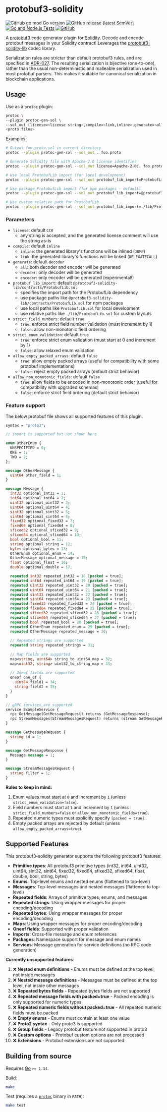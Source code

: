 # protobuf3-solidity

![GitHub go.mod Go version](https://img.shields.io/github/go-mod/go-version/lazyledger/protobuf3-solidity)
[![GitHub release (latest SemVer)](https://img.shields.io/github/v/release/lazyledger/protobuf3-solidity)](https://github.com/lazyledger/protobuf3-solidity/releases)
[![Go and Node.js Tests](https://github.com/lazyledger/protobuf3-solidity/workflows/Go%20and%20Node.js%20Tests/badge.svg)](https://github.com/lazyledger/protobuf3-solidity/actions?query=workflow%3A%22Go+and+Node.js+Tests%22)
[![GitHub](https://img.shields.io/github/license/lazyledger/protobuf3-solidity)](https://github.com/lazyledger/protobuf3-solidity/blob/master/LICENSE)

A [protobuf3](https://developers.google.com/protocol-buffers) code generator plugin for [Solidity](https://github.com/ethereum/solidity). Decode and encode protobuf messages in your Solidity contract! Leverages the [protobuf3-solidity-lib](https://github.com/lazyledger/protobuf3-solidity-lib) codec library.

Serialization rules are stricter than default protobuf3 rules, and are specified in [ADR-027](https://github.com/cosmos/cosmos-sdk/blob/master/docs/architecture/adr-027-deterministic-protobuf-serialization.md). The resulting serialization is bijective (one-to-one), rather than the usual non-deterministic and malleable serialization used in most protobuf parsers. This makes it suitable for canonical serialization in blockchain applications.

## Usage

Use as a `protoc` plugin:
```sh
protoc \
--plugin protoc-gen-sol \
--sol_out [license=<license string>,compile=<link,inline>,generate=<all,decoder,encoder>:]<output directory> \
<proto files>
```

Examples:
```sh
# Output foo.proto.sol in current directory
protoc --plugin protoc-gen-sol --sol_out . foo.proto

# Generate Solidity file with Apache-2.0 license identifier
protoc --plugin protoc-gen-sol --sol_out license=Apache-2.0:. foo.proto

# Use local ProtobufLib import (for local development)
protoc --plugin protoc-gen-sol --sol_out protobuf_lib_import=ProtobufLib.sol:. foo.proto

# Use package ProtobufLib import (for npm packages - default)
protoc --plugin protoc-gen-sol --sol_out protobuf_lib_import=@protobuf3-solidity-lib/contracts/ProtobufLib.sol:. foo.proto

# Use custom relative path for ProtobufLib
protoc --plugin protoc-gen-sol --sol_out protobuf_lib_import=./lib/ProtobufLib.sol:. foo.proto
```

### Parameters

- `license`: default `CC0`
  - any string is accepted, and the generated license comment will use the string as-is
- `compile`: default `inline`
  - `inline`: the generated library's functions will be inlined (`JUMP`)
  - `link`: the generated library's functions will be linked (`DELEGATECALL`)
- `generate`: default `decoder`
  - `all`: both decoder and encoder will be generated
  - `decoder`: only decoder will be generated
  - `encoder`: only encoder will be generated (experimental!)
- `protobuf_lib_import`: default `@protobuf3-solidity-lib/contracts/ProtobufLib.sol`
  - specifies the import path for the ProtobufLib dependency
  - use package paths like `@protobuf3-solidity-lib/contracts/ProtobufLib.sol` for npm packages
  - use local paths like `ProtobufLib.sol` for local development
  - use relative paths like `./lib/ProtobufLib.sol` for custom layouts
- `strict_field_numbers`: default `true`
  - `true`: enforce strict field number validation (must increment by 1)
  - `false`: allow non-monotonic field ordering
- `strict_enum_validation`: default `true`
  - `true`: enforce strict enum validation (must start at 0 and increment by 1)
  - `false`: allow relaxed enum validation
- `allow_empty_packed_arrays`: default `false`
  - `true`: allow empty packed arrays (useful for compatibility with some protobuf implementations)
  - `false`: reject empty packed arrays (default strict behavior)
- `allow_non_monotonic_fields`: default `false`
  - `true`: allow fields to be encoded in non-monotonic order (useful for compatibility with upgraded schemas)
  - `false`: enforce strict field ordering (default strict behavior)

### Feature support

The below protobuf file shows all supported features of this plugin.
```protobuf
syntax = "proto3";

// import is supported but not shown here

enum OtherEnum {
  UNSPECIFIED = 0;
  ONE = 1;
  TWO = 2;
};

message OtherMessage {
  uint64 other_field = 1;
}

message Message {
  int32 optional_int32 = 1;
  int64 optional_int64 = 2;
  uint32 optional_uint32 = 3;
  uint64 optional_uint64 = 4;
  sint32 optional_sint32 = 5;
  sint64 optional_sint64 = 6;
  fixed32 optional_fixed32 = 7;
  fixed64 optional_fixed64 = 8;
  sfixed32 optional_sfixed32 = 9;
  sfixed64 optional_sfixed64 = 10;
  bool optional_bool = 11;
  string optional_string = 12;
  bytes optional_bytes = 13;
  OtherEnum optional_enum = 14;
  OtherMessage optional_message = 15;
  float optional_float = 16;
  double optional_double = 17;

  repeated int32 repeated_int32 = 18 [packed = true];
  repeated int64 repeated_int64 = 19 [packed = true];
  repeated uint32 repeated_uint32 = 20 [packed = true];
  repeated uint64 repeated_uint64 = 21 [packed = true];
  repeated sint32 repeated_sint32 = 22 [packed = true];
  repeated sint64 repeated_sint64 = 23 [packed = true];
  repeated fixed32 repeated_fixed32 = 24 [packed = true];
  repeated fixed64 repeated_fixed64 = 25 [packed = true];
  repeated sfixed32 repeated_sfixed32 = 26 [packed = true];
  repeated sfixed64 repeated_sfixed64 = 27 [packed = true];
  repeated bool repeated_bool = 28 [packed = true];
  repeated OtherEnum repeated_enum = 29 [packed = true];
  repeated OtherMessage repeated_message = 30;
  
  // Repeated strings are supported
  repeated string repeated_strings = 31;
  
  // Map fields are supported
  map<string, uint64> string_to_uint64_map = 32;
  map<uint32, string> uint32_to_string_map = 33;
  
  // Oneof fields are supported
  oneof one_of {
    uint64 field1 = 34;
    string field2 = 35;
  }
}

// gRPC services are supported
service ExampleService {
  rpc GetMessage(GetMessageRequest) returns (GetMessageResponse);
  rpc StreamMessages(StreamMessagesRequest) returns (stream GetMessageResponse);
}

message GetMessageRequest {
  string id = 1;
}

message GetMessageResponse {
  Message message = 1;
}

message StreamMessagesRequest {
  string filter = 1;
}
```

**Rules to keep in mind:**
1. Enum values must start at `0` and increment by `1` (unless `strict_enum_validation=false`).
1. Field numbers must start at `1` and increment by `1` (unless `strict_field_numbers=false` or `allow_non_monotonic_fields=true`).
1. Repeated numeric types must explicitly specify `[packed = true]`.
1. Empty packed arrays are rejected by default (unless `allow_empty_packed_arrays=true`).

## Supported Features

This protobuf3-solidity generator supports the following protobuf3 features:

- **Primitive types**: All protobuf3 primitive types (int32, int64, uint32, uint64, sint32, sint64, fixed32, fixed64, sfixed32, sfixed64, float, double, bool, string, bytes)
- **Enums**: Top-level enums and nested enums (flattened to top-level)
- **Messages**: Top-level messages and nested messages (flattened to top-level)
- **Repeated fields**: Arrays of primitive types, enums, and messages
- **Repeated strings**: Using wrapper messages for proper encoding/decoding
- **Repeated bytes**: Using wrapper messages for proper encoding/decoding
- **Maps**: Using wrapper messages for proper encoding/decoding
- **Oneof fields**: Supported with proper validation
- **Imports**: Cross-file message and enum references
- **Packages**: Namespace support for message and enum names
- **Services**: Message generation for service definitions (no RPC code generation)

**Currently unsupported features**:
1. ❌ **Nested enum definitions** - Enums must be defined at the top level, not inside messages
2. ❌ **Nested message definitions** - Messages must be defined at the top level, not inside other messages
3. ❌ **Repeated bytes fields** - Repeated bytes fields are not supported
4. ❌ **Repeated message fields with packed=true** - Packed encoding is only supported for numeric types
5. ❌ **Repeated numeric fields without packed=true** - All repeated numeric fields must be packed
6. ❌ **Empty enums** - Enums must contain at least one value
7. ❌ **Proto2 syntax** - Only proto3 is supported
8. ❌ **Group fields** - Legacy protobuf feature not supported in proto3
9. ❌ **Custom options** - Protobuf custom options are not processed
10. ❌ **Extensions** - Protobuf extensions are not supported

## Building from source

Requires [Go](https://golang.org/) `>= 1.14`.

Build:
```sh
make
```

Test (requires a [`protoc`](https://github.com/protocolbuffers/protobuf) binary in `PATH`):
```sh
make test
```
